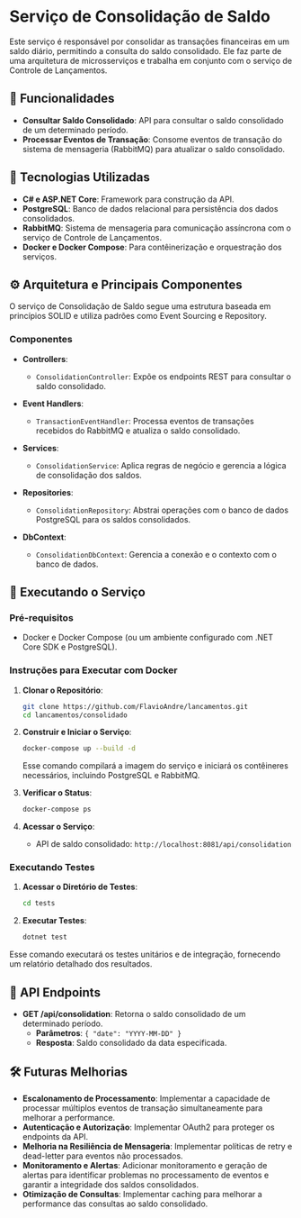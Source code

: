# Serviço de Consolidação de Saldo

Este serviço é responsável por consolidar as transações financeiras em um saldo diário, permitindo a consulta do saldo consolidado. Ele faz parte de uma arquitetura de microsserviços e trabalha em conjunto com o serviço de Controle de Lançamentos.

## 📁 Funcionalidades

- **Consultar Saldo Consolidado**: API para consultar o saldo consolidado de um determinado período.
- **Processar Eventos de Transação**: Consome eventos de transação do sistema de mensageria (RabbitMQ) para atualizar o saldo consolidado.

## 🚀 Tecnologias Utilizadas

- **C# e ASP.NET Core**: Framework para construção da API.
- **PostgreSQL**: Banco de dados relacional para persistência dos dados consolidados.
- **RabbitMQ**: Sistema de mensageria para comunicação assíncrona com o serviço de Controle de Lançamentos.
- **Docker e Docker Compose**: Para contêinerização e orquestração dos serviços.

## ⚙️ Arquitetura e Principais Componentes

O serviço de Consolidação de Saldo segue uma estrutura baseada em princípios SOLID e utiliza padrões como Event Sourcing e Repository.

### Componentes

- **Controllers**:
  - `ConsolidationController`: Expõe os endpoints REST para consultar o saldo consolidado.
  
- **Event Handlers**:
  - `TransactionEventHandler`: Processa eventos de transações recebidos do RabbitMQ e atualiza o saldo consolidado.

- **Services**:
  - `ConsolidationService`: Aplica regras de negócio e gerencia a lógica de consolidação dos saldos.

- **Repositories**:
  - `ConsolidationRepository`: Abstrai operações com o banco de dados PostgreSQL para os saldos consolidados.

- **DbContext**:
  - `ConsolidationDbContext`: Gerencia a conexão e o contexto com o banco de dados.

## 🚀 Executando o Serviço

### Pré-requisitos

- Docker e Docker Compose (ou um ambiente configurado com .NET Core SDK e PostgreSQL).

### Instruções para Executar com Docker

1. **Clonar o Repositório**:
   ```bash
   git clone https://github.com/FlavioAndre/lancamentos.git
   cd lancamentos/consolidado
   ```

2. **Construir e Iniciar o Serviço**:
   ```bash
   docker-compose up --build -d
   ```
   Esse comando compilará a imagem do serviço e iniciará os contêineres necessários, incluindo PostgreSQL e RabbitMQ.

3. **Verificar o Status**:
   ```bash
   docker-compose ps
   ```

4. **Acessar o Serviço**:
   - API de saldo consolidado: `http://localhost:8081/api/consolidation`

### Executando Testes

1. **Acessar o Diretório de Testes**:
   ```bash
   cd tests
   ```

2. **Executar Testes**:
   ```bash
   dotnet test
   ```

Esse comando executará os testes unitários e de integração, fornecendo um relatório detalhado dos resultados.

## 📅 API Endpoints

- **GET /api/consolidation**: Retorna o saldo consolidado de um determinado período.
  - **Parâmetros**: `{ "date": "YYYY-MM-DD" }`
  - **Resposta**: Saldo consolidado da data especificada.

## 🛠️ Futuras Melhorias

- **Escalonamento de Processamento**: Implementar a capacidade de processar múltiplos eventos de transação simultaneamente para melhorar a performance.
- **Autenticação e Autorização**: Implementar OAuth2 para proteger os endpoints da API.
- **Melhoria na Resiliência de Mensageria**: Implementar políticas de retry e dead-letter para eventos não processados.
- **Monitoramento e Alertas**: Adicionar monitoramento e geração de alertas para identificar problemas no processamento de eventos e garantir a integridade dos saldos consolidados.
- **Otimização de Consultas**: Implementar caching para melhorar a performance das consultas ao saldo consolidado.

